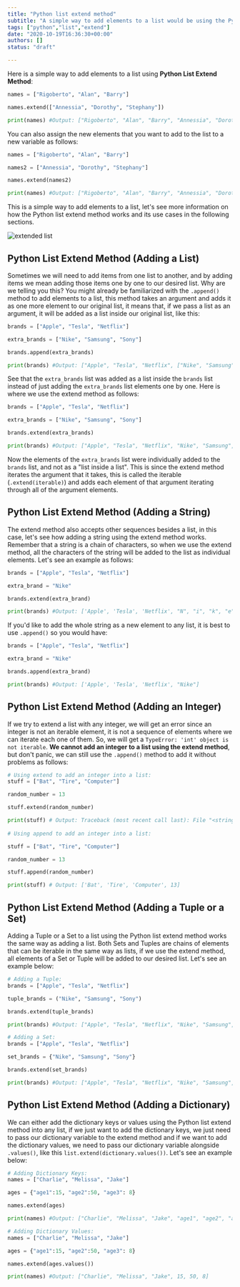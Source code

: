 ```yaml
---
title: "Python list extend method"
subtitle: "A simple way to add elements to a list would be using the Python .extend() method"
tags: ["python","list","extend"]
date: "2020-10-19T16:36:30+00:00"
authors: []
status: "draft"

---
```


Here is a simple way to add elements to a list using **Python List Extend Method**:

```py
names = ["Rigoberto", "Alan", "Barry"]

names.extend(["Annessia", "Dorothy", "Stephany"])

print(names) #Output: ["Rigoberto", "Alan", "Barry", "Annessia", "Dorothy", "Stephany"]
```

You can also assign the new elements that you want to add to the list to a new variable as follows:

```py
names = ["Rigoberto", "Alan", "Barry"]

names2 = ["Annessia", "Dorothy", "Stephany"]

names.extend(names2)

print(names) #Output: ["Rigoberto", "Alan", "Barry", "Annessia", "Dorothy", "Stephany"]
```

This is a simple way to add elements to a list, let's see more information on how the Python list extend method works and its use cases in the following sections.

![extended list](https://cantswingacat.co.uk/wp-content/uploads/2019/08/spongebob-list-gif.gif)

## Python List Extend Method (Adding a List)

Sometimes we will need to add items from one list to another, and by adding items we mean adding those items one by one to our desired list. Why are we telling you this? You might already be familiarized with the `.append()` method to add elements to a list, this method takes an argument and adds it as one more element to our original list, it means that, if we pass a list as an argument, it will be added as a list inside our original list, like this:

```py
brands = ["Apple", "Tesla", "Netflix"]

extra_brands = ["Nike", "Samsung", "Sony"]

brands.append(extra_brands)

print(brands) #Output: ["Apple", "Tesla", "Netflix", ["Nike", "Samsung", "Sony"]]
```

See that the `extra_brands` list was added as a list inside the `brands` list instead of just adding the `extra_brands` list elements one by one. Here is where we use the extend method as follows:

```py
brands = ["Apple", "Tesla", "Netflix"]

extra_brands = ["Nike", "Samsung", "Sony"]

brands.extend(extra_brands)

print(brands) #Output: ["Apple", "Tesla", "Netflix", "Nike", "Samsung", "Sony"]
```

Now the elements of the `extra_brands` list were individually added to the `brands` list, and not as a "list inside a list". This is since the extend method iterates the argument that it takes, this is called the iterable (`.extend(iterable)`) and adds each element of that argument iterating through all of the argument elements. 

## Python List Extend Method (Adding a String)

The extend method also accepts other sequences besides a list, in this case, let's see how adding a string using the extend method works. Remember that a string is a chain of characters, so when we use the extend method, all the characters of the string will be added to the list as individual elements. Let's see an example as follows:

```py
brands = ["Apple", "Tesla", "Netflix"]

extra_brand = "Nike"

brands.extend(extra_brand)

print(brands) #Output: ['Apple', 'Tesla', 'Netflix', "N", "i", "k", "e"]
```

If you'd like to add the whole string as a new element to any list, it is best to use `.append()` so you would have:

```py
brands = ["Apple", "Tesla", "Netflix"]

extra_brand = "Nike"

brands.append(extra_brand)

print(brands) #Output: ['Apple', 'Tesla', 'Netflix', "Nike"]
```

## Python List Extend Method (Adding an Integer)

If we try to extend a list with any integer, we will get an error since an integer is not an iterable element, it is not a sequence of elements where we can iterate each one of them. So, we will get a `TypeError: 'int' object is not iterable`. **We cannot add an integer to a list using the extend method**, but don't panic, we can still use the `.append()` method to add it without problems as follows:

```py
# Using extend to add an integer into a list:
stuff = ["Bat", "Tire", "Computer"]

random_number = 13

stuff.extend(random_number)

print(stuff) # Output: Traceback (most recent call last): File "<string>", line 5, in <module> TypeError: 'int' object is not iterable
  
# Using append to add an integer into a list:

stuff = ["Bat", "Tire", "Computer"]

random_number = 13

stuff.append(random_number)

print(stuff) # Output: ['Bat', 'Tire', 'Computer', 13]
```

## Python List Extend Method (Adding a Tuple or a Set)

Adding a Tuple or a Set to a list using the Python list extend method works the same way as adding a list. Both Sets and Tuples are chains of elements that can be iterable in the same way as lists, if we use the extend method, all elements of a Set or Tuple will be added to our desired list. Let's see an example below:

```py
# Adding a Tuple:
brands = ["Apple", "Tesla", "Netflix"]

tuple_brands = ("Nike", "Samsung", "Sony")

brands.extend(tuple_brands)

print(brands) #Output: ["Apple", "Tesla", "Netflix", "Nike", "Samsung", "Sony"]

# Adding a Set:
brands = ["Apple", "Tesla", "Netflix"]

set_brands = {"Nike", "Samsung", "Sony"}

brands.extend(set_brands)

print(brands) #Output: ["Apple", "Tesla", "Netflix", "Nike", "Samsung", "Sony"]
```

## Python List Extend Method (Adding a Dictionary)

We can either add the dictionary keys or values using the Python list extend method into any list, if we just want to add the dictionary keys, we just need to pass our dictionary variable to the extend method and if we want to add the dictionary values, we need to pass our dictionary variable alongside `.values()`, like this `list.extend(dictionary.values())`. Let's see an example below:

```py
# Adding Dictionary Keys:
names = ["Charlie", "Melissa", "Jake"]

ages = {"age1":15, "age2":50, "age3": 8}

names.extend(ages)

print(names) #Output: ["Charlie", "Melissa", "Jake", "age1", "age2", "age3"]

# Adding Dictionary Values:
names = ["Charlie", "Melissa", "Jake"]

ages = {"age1":15, "age2":50, "age3": 8}

names.extend(ages.values())

print(names) #Output: ["Charlie", "Melissa", "Jake", 15, 50, 8]
```
